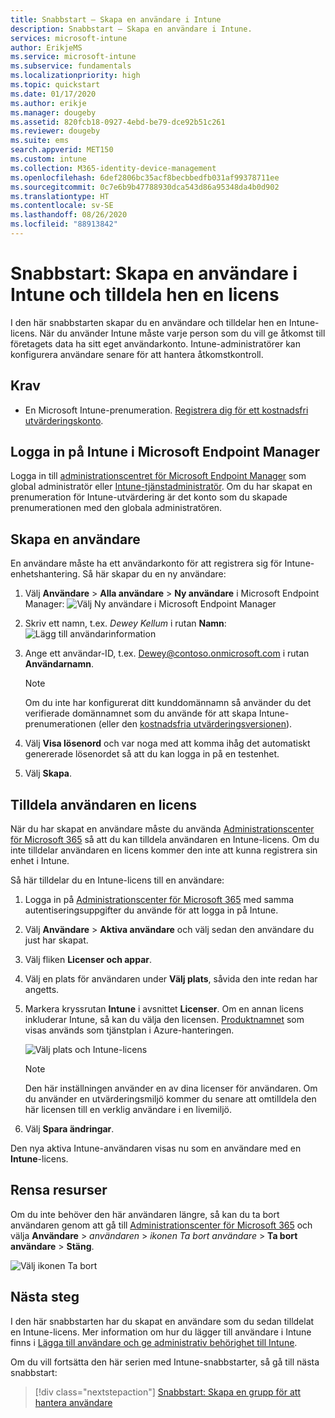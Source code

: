 ```yaml
---
title: Snabbstart – Skapa en användare i Intune
description: Snabbstart – Skapa en användare i Intune.
services: microsoft-intune
author: ErikjeMS
ms.service: microsoft-intune
ms.subservice: fundamentals
ms.localizationpriority: high
ms.topic: quickstart
ms.date: 01/17/2020
ms.author: erikje
ms.manager: dougeby
ms.assetid: 820fcb18-0927-4ebd-be79-dce92b51c261
ms.reviewer: dougeby
ms.suite: ems
search.appverid: MET150
ms.custom: intune
ms.collection: M365-identity-device-management
ms.openlocfilehash: 6def2806bc35acf8becbbedfb031af99378711ee
ms.sourcegitcommit: 0c7e6b9b47788930dca543d86a95348da4b0d902
ms.translationtype: HT
ms.contentlocale: sv-SE
ms.lasthandoff: 08/26/2020
ms.locfileid: "88913842"
---
```

# <a name="quickstart-create-a-user-in-intune-and-assign-the-user-a-license"></a>Snabbstart: Skapa en användare i Intune och tilldela hen en licens

I den här snabbstarten skapar du en användare och tilldelar hen en Intune-licens. När du använder Intune måste varje person som du vill ge åtkomst till företagets data ha sitt eget användarkonto. Intune-administratörer kan konfigurera användare senare för att hantera åtkomstkontroll.

## <a name="prerequisites"></a>Krav

- En Microsoft Intune-prenumeration. [Registrera dig för ett kostnadsfri utvärderingskonto](../fundamentals/free-trial-sign-up.md).

## <a name="sign-in-to-intune-in-microsoft-endpoint-manager"></a>Logga in på Intune i Microsoft Endpoint Manager

Logga in till [administrationscentret för Microsoft Endpoint Manager](https://go.microsoft.com/fwlink/?linkid=2109431) som global administratör eller [Intune-tjänstadministratör](users-add.md#types-of-administrators). Om du har skapat en prenumeration för Intune-utvärdering är det konto som du skapade prenumerationen med den globala administratören.

## <a name="create-a-user"></a>Skapa en användare

En användare måste ha ett användarkonto för att registrera sig för Intune-enhetshantering. Så här skapar du en ny användare:

1. Välj **Användare** > **Alla användare** > **Ny användare** i Microsoft Endpoint Manager:  ![Välj Ny användare i Microsoft Endpoint Manager](./media/quickstart-create-user/create-user.png)
2. Skriv ett namn, t.ex. *Dewey Kellum* i rutan **Namn**:  ![Lägg till användarinformation](./media/quickstart-create-user/create-user-02.png)
3. Ange ett användar-ID, t.ex. Dewey@contoso.onmicrosoft.com i rutan **Användarnamn**.

    > [!NOTE]
    > Om du inte har konfigurerat ditt kunddomännamn så använder du det verifierade domännamnet som du använde för att skapa Intune-prenumerationen (eller den [kostnadsfria utvärderingsversionen](free-trial-sign-up.md#sign-up-for-a-microsoft-intune-free-trial)). 

4. Välj **Visa lösenord** och var noga med att komma ihåg det automatiskt genererade lösenordet så att du kan logga in på en testenhet.
5. Välj **Skapa**.

## <a name="assign-a-license-to-the-user"></a>Tilldela användaren en licens

När du har skapat en användare måste du använda [Administrationscenter för Microsoft 365](https://go.microsoft.com/fwlink/p/?LinkId=698854) så att du kan tilldela användaren en Intune-licens. Om du inte tilldelar användaren en licens kommer den inte att kunna registrera sin enhet i Intune.

Så här tilldelar du en Intune-licens till en användare:

1. Logga in på [Administrationscenter för Microsoft 365](https://go.microsoft.com/fwlink/p/?LinkId=698854) med samma autentiseringsuppgifter du använde för att logga in på Intune.
2. Välj **Användare** > **Aktiva användare** och välj sedan den användare du just har skapat.
3. Välj fliken **Licenser och appar**.
4. Välj en plats för användaren under **Välj plats**, såvida den inte redan har angetts.
2. Markera kryssrutan **Intune** i avsnittet **Licenser**. Om en annan licens inkluderar Intune, så kan du välja den licensen. [Produktnamnet](/azure/active-directory/users-groups-roles/licensing-service-plan-reference) som visas används som tjänstplan i Azure-hanteringen.

    ![Välj plats och Intune-licens](./media/quickstart-create-user/create-user-03.png)

   > [!NOTE]
   > Den här inställningen använder en av dina licenser för användaren. Om du använder en utvärderingsmiljö kommer du senare att omtilldela den här licensen till en verklig användare i en livemiljö.

6. Välj **Spara ändringar**.

Den nya aktiva Intune-användaren visas nu som en användare med en **Intune**-licens.

## <a name="clean-up-resources"></a>Rensa resurser

Om du inte behöver den här användaren längre, så kan du ta bort användaren genom att gå till [Administrationscenter för Microsoft 365](https://go.microsoft.com/fwlink/p/?LinkId=698854) och välja **Användare** > *användaren* > *ikonen Ta bort användare* > **Ta bort användare** > **Stäng**.

   ![Välj ikonen Ta bort](./media/quickstart-create-user/create-user-04.png)

## <a name="next-steps"></a>Nästa steg

I den här snabbstarten har du skapat en användare som du sedan tilldelat en Intune-licens. Mer information om hur du lägger till användare i Intune finns i [Lägga till användare och ge administrativ behörighet till Intune](users-add.md).

Om du vill fortsätta den här serien med Intune-snabbstarter, så gå till nästa snabbstart:

> [!div class="nextstepaction"]
> [Snabbstart: Skapa en grupp för att hantera användare](quickstart-create-group.md)